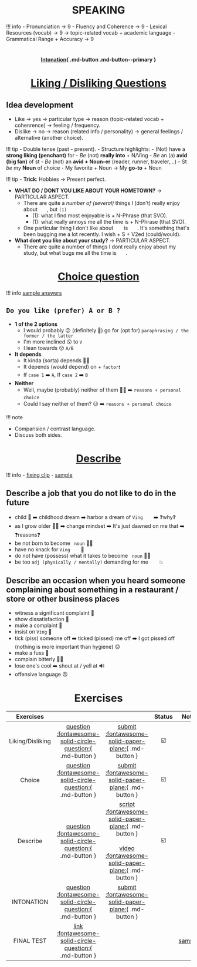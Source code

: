 ## <h1 style="text-align: center;">SPEAKING</h1>

!!! info
    - Pronunciation $\rightarrow$ 9
    - Fluency and Coherence $\rightarrow$ 9
    - Lexical Resources (vocab) $\rightarrow$ 9 $\rightarrow$ topic-related vocab + academic language
    - Grammatical Range + Accuracy $\rightarrow$ 9



# <h4 style="text-align: center;">[Intonation](https://www.learn-english-today.com/pronunciation-stress/intonation.html){ .md-button .md-button--primary }</h4>

# <h1 style="text-align: center;">[Liking / Disliking Questions](https://drive.google.com/file/d/1N9Xzz_0vv57bAUOoe0ppYM0m6gWH1GUr/view?usp=sharing)</h1>
## Idea development

- Like $\rightarrow$ yes $\rightarrow$ particular type $\rightarrow$ reason (topic-related vocab + cohenrence) $\rightarrow$ feeling / frequency.
- Dislike $\rightarrow$ no $\rightarrow$ reason (related info / personality) $\rightarrow$ general feelings / alternative (another choice).

!!! tip
    - Double tense (past - present).
    - Structure highlights:
        - (Not) have a **strong liking (penchant)** for
        - *Be* (not) **really into** + N/Ving
        - *Be* an (a) **avid (big fan)** of st
        - *Be* (not) an **avid + Noun-er** (reader, runner, traveler,...)
        - St *be* my **Noun** of choice
        - My favorite + Noun $\rightarrow$ My **go-to** + Noun

!!! tip
    - **Trick**: Hobbies $\rightarrow$ Present perfect.

- **WHAT DO / DONT YOU LIKE ABOUT YOUR HOMETOWN?** $\rightarrow$ PARTICULAR ASPECT.
    - There are quite a *number of (several)* things I (don't) really enjoy about ``   ``, but ``(1)``
        - (1): what I find most enjoyable is + N-Phrase (that SVO).
        - (1): what really annoys me all the time is + N-Phrase (that SVO).
    - One particular thing I don't like about ``   `` is ``   ``. It's something that's been bugging me a lot recently. I wish + S + V2ed (could/would).
- **What dont you like about your study?** $\rightarrow$ PARTICULAR ASPECT.
    - There are quite a number of things I dont really enjoy about my study, but what bugs me all the time is ``   ``.

# <h1 style="text-align: center;">[Choice question](https://drive.google.com/file/d/1btbL8yz_d9_-jNwVFPiNAbeuxfIe4Rnj/view?usp=share_link)</h1>

!!! info
    [sample answers](https://docs.google.com/document/d/1qPjgK4IGrnUKlj18ifQgesLyKt04CBxufSm9_b8URcI/edit)

## `` Do you like (prefer) A or B ? ``
- **1 of the 2 options**
    - I would probably 😕 (definitely 💯) go for (opt for) ``paraphrasing / the former / the latter``
    - I'm more inclined 😗 to ``V``
    - I lean towards 😗 ``A/B``
- **It depends**
    - It kinda (sorta) depends 💁‍♂️
    - It depends (would depend) on + ``factor❗``
    - If ``case 1`` ➡️ ``A``, If ``case 2`` ➡️ ``B``
- **Neither**
    - Well, maybe (probably) neither of them 🙅‍♂️ ➡️ ``reasons + personal choice``
    - Could I say neither of them? 😉 ➡️ ``reasons + personal choice``

!!! note
  - Comparision / contrast language.
  - Discuss both sides.

# <h1 style="text-align: center;">[Describe](https://drive.google.com/file/d/1JvY8FqRC3vSwaM81RlUeLmHtnMH3TFh9/view?usp=sharing)</h1>

!!! info
    - [fixing clip](https://drive.google.com/file/d/1O1X5xzqqVfAq56QNQWSQpHa6cuTTVECV/view?usp=sharing)
    - [sample](https://github.com/S-ROLL/notebook.language/blob/main/BASIC%20IELTS_29/Speaking/describe_sample.md)

## Describe a job that you do not like to do in the future
- child 👶 ➡️ childhood dream ➡️ harbor a dream of ``Ving`` ``   `` ➡️ ❓why❓
- as I grow older 👨‍🦲 ➡️ change mindset ➡️ It's just dawned on me that ➡️ ❓reasons❓
- be not born to become `` noun`` 🙅‍♂️
- have no knack for ``Ving`` ``   `` 💃
- do not have (possess) what it takes to become `` noun`` 🙅‍♂️
- be too ``adj (physically / mentally)`` demanding for me ``   `` 💥
## Describe an occasion when you heard someone complaining about something in a restaurant / store or other business places
- witness a significant complaint 👀
- show dissatisfaction 💢
- make a complaint 💬
- insist on ``Ving`` 💢
- tick (piss) someone off ➡️ ticked (pissed) me off ➡️ I got pissed off (nothing is more important than hygiene) 😠
- make a fuss 📢
- complain bitterly 🤦‍♂️
- lose one's cool ➡️ shout at / yell at 🔊
- offensive language 😡

# <h1 style="text-align: center;">Exercises</h1>
| Exercises | | | Status | Note |
| :-----------: | :-----------: | :-----------: | :-----------: | :-----------: |
| Liking/Disliking | [question :fontawesome-solid-circle-question:](https://docs.google.com/document/d/1HHW2v5XKuEQLqqodME4ZsO8tdU7WcHHSv4sNajd2AMo/edit){ .md-button } | [submit :fontawesome-solid-paper-plane:](https://drive.google.com/drive/folders/1JnJnZMa7RJXK5A8_Ii7_C2byetTcYFxS){ .md-button } | ☑️ | |
| Choice | [question :fontawesome-solid-circle-question:](https://docs.google.com/document/d/1T57vS57hC1dz-_VI3lmalnc0_lgKRBKBQzxiYYFrWy8/edit){ .md-button } | [submit :fontawesome-solid-paper-plane:](https://drive.google.com/drive/folders/1J4-n1VGhiYVHaYNJtOBzgiyfhDI40Bey?fbclid=IwZXh0bgNhZW0CMTAAAR3Ap1pZqZ2kDr9K5ZBeJiSCq5v2Fff7DgqVgQKDM1rCQYpnWqRBJSLvI3U_aem_bG6q1l6PpMketaNqU1ZPYQ){ .md-button } | ☑️ | |
| Describe | [question :fontawesome-solid-circle-question:](https://docs.google.com/document/d/17So7kWvpgBwHX6KNqsak3BUh7zQ-TEJvavD_UNtj0Tg/edit?fbclid=IwZXh0bgNhZW0CMTAAAR2ECzHY8rnL90Muqh3YoYKd9WPhqA2WOMXLGE6bA67o3_D1W82diUp1jCg_aem_cB0fFEom7j5n9gyL77W4DQ){ .md-button } | [script :fontawesome-solid-paper-plane:](https://drive.google.com/drive/folders/1qIeJe688hnVDOW0aMY4ZLzJAmZkEpTMZ?fbclid=IwZXh0bgNhZW0CMTAAAR2Y84IugnClUPyhYM6sD8nSP1YM5lR8UA-90uAHX8fRP6FwaUI43UB-M2E_aem_JzVMM7X10SMqyqgv8wu1_g){ .md-button } <br/> <br/> [video :fontawesome-solid-paper-plane:](https://drive.google.com/drive/folders/1-SO2_DsocPXHAY-OSv2EGuv7YtP3zq12?fbclid=IwZXh0bgNhZW0CMTAAAR3EDH9w8dmC_j2aAG1smo8zSKjlhCsZlBkDTezznfkHCKjBSiwORqnzIiM_aem_GCIzvPB39iHQ7IqtC6dN9A){ .md-button } | ☑️ | |
| INTONATION | [question :fontawesome-solid-circle-question:](https://drive.google.com/drive/folders/1NdA-taWRM7tZ1gXMWHwf3CzO8Ap8Gvg0?fbclid=IwZXh0bgNhZW0CMTAAAR3PExno_V4qYGpBc6JeMCncriM3-PuXnOyVwo-6xMdo2l1T-EoLQddWfaI_aem_lPEapdENNbww_7cCynSYlA){ .md-button } | [submit :fontawesome-solid-paper-plane:](https://drive.google.com/drive/folders/1NdA-taWRM7tZ1gXMWHwf3CzO8Ap8Gvg0?fbclid=IwZXh0bgNhZW0CMTAAAR3PExno_V4qYGpBc6JeMCncriM3-PuXnOyVwo-6xMdo2l1T-EoLQddWfaI_aem_lPEapdENNbww_7cCynSYlA){ .md-button } | |
| FINAL TEST | [link :fontawesome-solid-circle-question:](https://docs.google.com/document/d/1f2K6AQ2DLnCwxVusljZaPWJUtNXUgI-peof6pQHaurc/edit?fbclid=IwZXh0bgNhZW0CMTAAAR2ZNPqGeDW7bdstge7xuntELfkmFvftolshf6fYQXJGJllHi2RGrR5Zsa4_aem_AbEj980DlUCD-YN43ur_P8vbms7Enm1UBuyegwAeySLs2vLk7_MLs3iZ_1gkQbA1Z6LHBlz-ZtOE9FaAwe9H0L5p){ .md-button } | | | [sample](https://github.com/S-ROLL/notebook.language/blob/main/BASIC%20IELTS_29/Speaking/sample_test.md) |